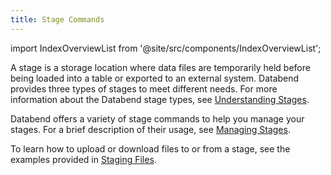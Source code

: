 ```yaml
---
title: Stage Commands
---
```

import IndexOverviewList from '@site/src/components/IndexOverviewList';

A stage is a storage location where data files are temporarily held before being loaded into a table or exported to an external system. Databend provides three types of stages to meet different needs. For more information about the Databend stage types, see [Understanding Stages](/guides/load-data/stage/whystage).

Databend offers a variety of stage commands to help you manage your stages. For a brief description of their usage, see [Managing Stages](/guides/load-data/stage/manage-stages).

<IndexOverviewList />

To learn how to upload or download files to or from a stage, see the examples provided in  [Staging Files](/guides/load-data/stage/stage-files).